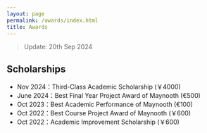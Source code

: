 ```yaml
---
layout: page
permalink: /awards/index.html
title: Awards
---
```


> Update: 20th Sep 2024

## Scholarships

- Nov 2024：Third-Class Academic Scholarship (￥4000)
- June 2024：Best Final Year Project Award of Maynooth (€500)
- Oct 2023：Best Academic Performance of Maynooth (€100)
- Oct 2022：Best Course Project Award of Maynooth (￥600)
- Oct 2022：Academic Improvement Scholarship (￥600)


<br>
